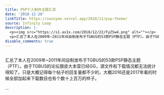 ```yaml
---
title: PSP个人制作主题汇总
date: '2018-12-20'
linkTitle: https://swsoyee.vercel.app/2018/12/psp-theme/
source: Infinity Loop
description: |-
  <p><img src="https://s1.ax1x.com/2018/12/22/FyZSw4.png" alt=""></p>
  <p>汇总了本人在2009年~2011年间自制发布于TGBUS的53款PSP静态主题（PTF）。由于TGBUS的论坛猥皮大本营已经GG，源文件和下载情况都无法统计得知了。只是大概记得每个帖子的回复量都不少的，大概2016还是2017年看的时候全部加起来下载数目也有个数十上百万的样子。</p> ...
disable_comments: true
---
```

<p><img src="https://s1.ax1x.com/2018/12/22/FyZSw4.png" alt=""></p>
<p>汇总了本人在2009年~2011年间自制发布于TGBUS的53款PSP静态主题（PTF）。由于TGBUS的论坛猥皮大本营已经GG，源文件和下载情况都无法统计得知了。只是大概记得每个帖子的回复量都不少的，大概2016还是2017年看的时候全部加起来下载数目也有个数十上百万的样子。</p> ...